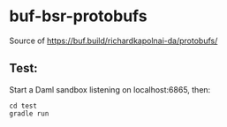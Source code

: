 # buf-bsr-protobufs

Source of https://buf.build/richardkapolnai-da/protobufs/

## Test:
Start a Daml sandbox listening on localhost:6865, then:
```
cd test
gradle run
```
